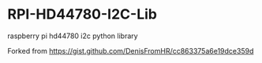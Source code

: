 # RPI-HD44780-I2C-Lib
raspberry pi hd44780 i2c python library

Forked from https://gist.github.com/DenisFromHR/cc863375a6e19dce359d
